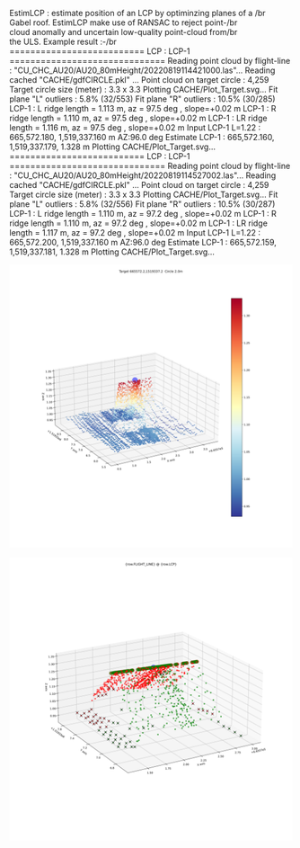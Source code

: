  EstimLCP : estimate position of an LCP by optiminzing planes of a /br   
              Gabel roof. EstimLCP make use of RANSAC to reject point-/br   
              cloud anomally and uncertain low-quality point-cloud from/br   
              the ULS.
Example result :-/br              
========================== LCP : LCP-1 ==============================
Reading point cloud by flight-line : "CU_CHC_AU20/AU20_80mHeight/20220819114421000.las"... 
Reading cached "CACHE/gdfCIRCLE.pkl" ...
Point cloud on target circle : 4,259 
Target circle size (meter) : 3.3 x 3.3 
Plotting CACHE/Plot_Target.svg...
Fit plane "L" outliers : 5.8% (32/553)
Fit plane "R" outliers : 10.5% (30/285)
LCP-1 : L  ridge length = 1.113 m,  az = 97.5 deg , slope=+0.02 m
LCP-1 : R  ridge length = 1.110 m,  az = 97.5 deg , slope=+0.02 m
LCP-1 : LR ridge length = 1.116 m,  az = 97.5 deg , slope=+0.02 m
Input LCP-1  L=1.22 : 665,572.180, 1,519,337.160 m  AZ:96.0 deg
Estimate LCP-1 :      665,572.160, 1,519,337.179, 1.328 m
Plotting CACHE/Plot_Target.svg...
========================== LCP : LCP-1 ==============================
Reading point cloud by flight-line : "CU_CHC_AU20/AU20_80mHeight/20220819114527002.las"... 
Reading cached "CACHE/gdfCIRCLE.pkl" ...
Point cloud on target circle : 4,259 
Target circle size (meter) : 3.3 x 3.3 
Plotting CACHE/Plot_Target.svg...
Fit plane "L" outliers : 5.8% (32/556)
Fit plane "R" outliers : 10.5% (30/287)
LCP-1 : L  ridge length = 1.110 m,  az = 97.2 deg , slope=+0.02 m
LCP-1 : R  ridge length = 1.110 m,  az = 97.2 deg , slope=+0.02 m
LCP-1 : LR ridge length = 1.117 m,  az = 97.2 deg , slope=+0.02 m
Input LCP-1  L=1.22 : 665,572.200, 1,519,337.160 m  AZ:96.0 deg
Estimate LCP-1 :      665,572.159, 1,519,337.181, 1.328 m
Plotting CACHE/Plot_Target.svg...


![LCP Color by Height](https://github.com/phisan-chula/UAV_Research/blob/main/LidarTarget_LCP/Plot_Target_Hgt.svg)

![LCP fitted by two planes](https://github.com/phisan-chula/UAV_Research/blob/main/LidarTarget_LCP/Plot_Target_Fit.svg)
